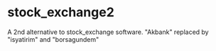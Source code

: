# stock_exchange2

A 2nd alternative to stock_exchange software. "Akbank" replaced by "isyatirim" and "borsagundem"
